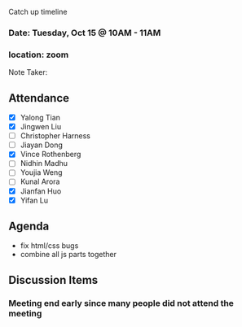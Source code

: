 Catch up timeline
### Date: Tuesday, Oct 15 @ 10AM - 11AM

### location: zoom

Note Taker: 

## Attendance

- [x] Yalong Tian
- [x] Jingwen Liu
- [ ] Christopher Harness 
- [ ] Jiayan Dong 
- [x] Vince Rothenberg 
- [ ] Nidhin Madhu 
- [ ] Youjia Weng 
- [ ] Kunal Arora
- [x] Jianfan Huo
- [x] Yifan Lu 

## Agenda

* fix html/css bugs
* combine all js parts together

## Discussion Items

### Meeting end early since many people did not attend the meeting

